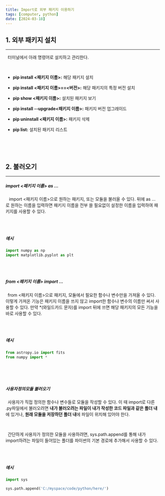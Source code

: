 ```yaml
---
title: Import로 외부 패키지 이용하기
tags: [computer, python]
date: [2024-03-18]
---
```

## 1. 외부 패키지 설치
<hr>

&ensp;터미널에서 아래 명령어로 설치하고 관리한다.

<br>

- **pip install \<패키지 이름>:** 해당 패키지 설치
+ **pip install \<패키지 이름>\==<버전>:** 해당 패키지의 특정 버전 설치
- **pip show \<패키지 이름>:** 설치된 패키지 보기
+ **pip install --upgrade\<패키지 이름>:** 패키지 버전 업그레이드
- **pip uninstall \<패키지 이름>:** 패키지 삭제
+ **pip list:** 설치된 패키지 리스트

<br>
<br>
<br>

## 2. 불러오기
<hr>

##### import <패키지 이름> as ...

&ensp; import <패키지 이름>으로 원하는 패키지, 또는 모듈을 불러올 수 있다. 뒤에 as ... 로 원하는 이름을 입력하면 패키지 이름을 전부 쓸 필요없이 설정한 이름을 입력하여 패키지를 사용할 수 있다.

<br>
<br>

##### 예시

```python
import numpy as np  
import matplotlib.pyplot as plt
```

<br>
<br>

##### from <패키지 이름> import ... 

&ensp;from <패키지 이름>으로 패키지, 모듈에서 필요한 함수나 변수만을 가져올 수 있다. 이렇게 가져온 기능은 패키지 이름을 쓰지 않고 import한 함수나 변수의 이름만 써서 사용할 수 있다. 만약 *(와일드카드 문자)를 import 뒤에 쓰면 해당 패키지의 모든 기능을 바로 사용할 수 있다.

<br>
<br>

##### 예시

```python
from astropy.io import fits
from numpy import *
```

<br>
<br>
<br>

##### 사용자정의모듈 불러오기

&ensp;사용자가 직접 정의한 함수나 변수들로 모듈을 작성할 수 있다. 이 때 import로 다른 .py파일에서 불러오려면 **내가 불러오려는 파일이 내가 작성한 코드 파일과 같은 폴더 내**에 있거나, **원래 모듈을 저장하던 폴더 내**에 파일이 위치해 있어야 한다.

<br>

&ensp;간단하게 사용자가 정의한 모듈을 사용하려면, sys.path.append를 통해 내가 import하려는 파일이 들어있는 폴더를 파이썬의 기본 경로에 추가해서 사용할 수 있다.

<br>
<br>

##### 예시

```python
import sys

sys.path.append('C:/myspace/code/python/here/')
```

<br>
<br>
<br>

